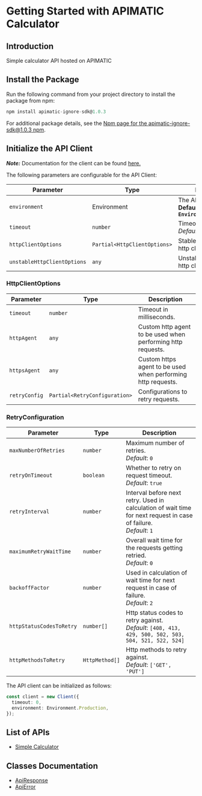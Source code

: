 
# Getting Started with APIMATIC Calculator

## Introduction

Simple calculator API hosted on APIMATIC

## Install the Package

Run the following command from your project directory to install the package from npm:

```ts
npm install apimatic-ignore-sdk@1.0.3
```

For additional package details, see the [Npm page for the apimatic-ignore-sdk@1.0.3 npm](https://www.npmjs.com/package/apimatic-ignore-sdk/v/1.0.3).

## Initialize the API Client

**_Note:_** Documentation for the client can be found [here.](https://www.github.com/Syed-Subtain/apimatic-ignore-js-sdk/tree/1.0.3/doc/client.md)

The following parameters are configurable for the API Client:

| Parameter | Type | Description |
|  --- | --- | --- |
| `environment` | Environment | The API environment. <br> **Default: `Environment.Production`** |
| `timeout` | `number` | Timeout for API calls.<br>*Default*: `0` |
| `httpClientOptions` | `Partial<HttpClientOptions>` | Stable configurable http client options. |
| `unstableHttpClientOptions` | `any` | Unstable configurable http client options. |

### HttpClientOptions

| Parameter | Type | Description |
|  --- | --- | --- |
| `timeout` | `number` | Timeout in milliseconds. |
| `httpAgent` | `any` | Custom http agent to be used when performing http requests. |
| `httpsAgent` | `any` | Custom https agent to be used when performing http requests. |
| `retryConfig` | `Partial<RetryConfiguration>` | Configurations to retry requests. |

### RetryConfiguration

| Parameter | Type | Description |
|  --- | --- | --- |
| `maxNumberOfRetries` | `number` | Maximum number of retries. <br> *Default*: `0` |
| `retryOnTimeout` | `boolean` | Whether to retry on request timeout. <br> *Default*: `true` |
| `retryInterval` | `number` | Interval before next retry. Used in calculation of wait time for next request in case of failure. <br> *Default*: `1` |
| `maximumRetryWaitTime` | `number` | Overall wait time for the requests getting retried. <br> *Default*: `0` |
| `backoffFactor` | `number` | Used in calculation of wait time for next request in case of failure. <br> *Default*: `2` |
| `httpStatusCodesToRetry` | `number[]` | Http status codes to retry against. <br> *Default*: `[408, 413, 429, 500, 502, 503, 504, 521, 522, 524]` |
| `httpMethodsToRetry` | `HttpMethod[]` | Http methods to retry against. <br> *Default*: `['GET', 'PUT']` |

The API client can be initialized as follows:

```ts
const client = new Client({
  timeout: 0,
  environment: Environment.Production,
});
```

## List of APIs

* [Simple Calculator](https://www.github.com/Syed-Subtain/apimatic-ignore-js-sdk/tree/1.0.3/doc/controllers/simple-calculator.md)

## Classes Documentation

* [ApiResponse](https://www.github.com/Syed-Subtain/apimatic-ignore-js-sdk/tree/1.0.3/doc/api-response.md)
* [ApiError](https://www.github.com/Syed-Subtain/apimatic-ignore-js-sdk/tree/1.0.3/doc/api-error.md)

